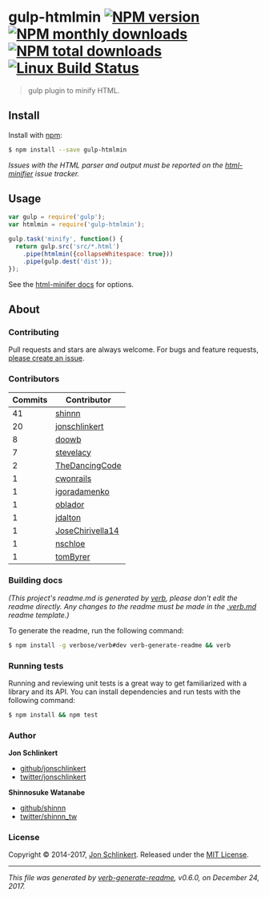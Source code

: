 # gulp-htmlmin [![NPM version](https://img.shields.io/npm/v/gulp-htmlmin.svg?style=flat)](https://www.npmjs.com/package/gulp-htmlmin) [![NPM monthly downloads](https://img.shields.io/npm/dm/gulp-htmlmin.svg?style=flat)](https://npmjs.org/package/gulp-htmlmin)  [![NPM total downloads](https://img.shields.io/npm/dt/gulp-htmlmin.svg?style=flat)](https://npmjs.org/package/gulp-htmlmin) [![Linux Build Status](https://img.shields.io/travis/jonschlinkert/gulp-htmlmin.svg?style=flat&label=Travis)](https://travis-ci.org/jonschlinkert/gulp-htmlmin)

> gulp plugin to minify HTML.

## Install

Install with [npm](https://www.npmjs.com/):

```sh
$ npm install --save gulp-htmlmin
```

_Issues with the HTML parser and output must be reported on the [html-minifier](https://github.com/kangax/html-minifier/issues) issue tracker._

## Usage

```js
var gulp = require('gulp');
var htmlmin = require('gulp-htmlmin');

gulp.task('minify', function() {
  return gulp.src('src/*.html')
    .pipe(htmlmin({collapseWhitespace: true}))
    .pipe(gulp.dest('dist'));
});
```

See the [html-minifer docs](https://github.com/kangax/html-minifier) for options.

## About

### Contributing

Pull requests and stars are always welcome. For bugs and feature requests, [please create an issue](../../issues/new).

### Contributors

| **Commits** | **Contributor** |  
| --- | --- |  
| 41 | [shinnn](https://github.com/shinnn) |  
| 20 | [jonschlinkert](https://github.com/jonschlinkert) |  
| 8  | [doowb](https://github.com/doowb) |  
| 7  | [stevelacy](https://github.com/stevelacy) |  
| 2  | [TheDancingCode](https://github.com/TheDancingCode) |  
| 1  | [cwonrails](https://github.com/cwonrails) |  
| 1  | [igoradamenko](https://github.com/igoradamenko) |  
| 1  | [oblador](https://github.com/oblador) |  
| 1  | [jdalton](https://github.com/jdalton) |  
| 1  | [JoseChirivella14](https://github.com/JoseChirivella14) |  
| 1  | [nschloe](https://github.com/nschloe) |  
| 1  | [tomByrer](https://github.com/tomByrer) |  

### Building docs

_(This project's readme.md is generated by [verb](https://github.com/verbose/verb-generate-readme), please don't edit the readme directly. Any changes to the readme must be made in the [.verb.md](.verb.md) readme template.)_

To generate the readme, run the following command:

```sh
$ npm install -g verbose/verb#dev verb-generate-readme && verb
```

### Running tests

Running and reviewing unit tests is a great way to get familiarized with a library and its API. You can install dependencies and run tests with the following command:

```sh
$ npm install && npm test
```

### Author

**Jon Schlinkert**

* [github/jonschlinkert](https://github.com/jonschlinkert)
* [twitter/jonschlinkert](https://twitter.com/jonschlinkert)

**Shinnosuke Watanabe**

* [github/shinnn](https://github.com/shinnn)
* [twitter/shinnn_tw](https://twitter.com/shinnn_tw)

### License

Copyright © 2014-2017, [Jon Schlinkert](https://github.com/jonschlinkert).
Released under the [MIT License](LICENSE).

***

_This file was generated by [verb-generate-readme](https://github.com/verbose/verb-generate-readme), v0.6.0, on December 24, 2017._
